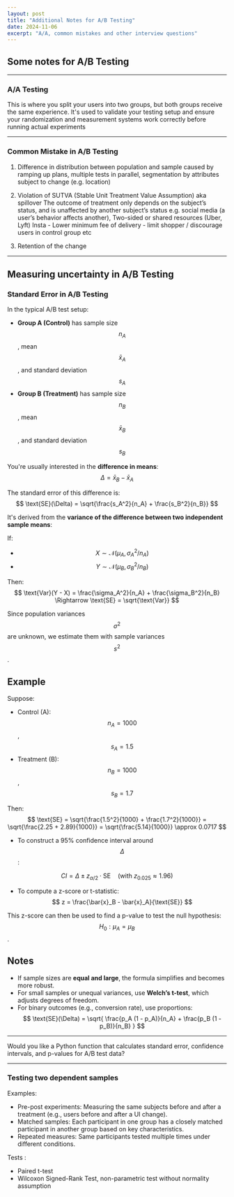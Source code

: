 ```yaml
---
layout: post
title: "Additional Notes for A/B Testing"
date: 2024-11-06
excerpt: "A/A, common mistakes and other interview questions"
---
```


## Some notes for A/B Testing

---

### A/A Testing 

This is where you split your users into two groups, but both groups receive the same experience. 
It's used to validate your testing setup and ensure your randomization and measurement systems work correctly before running actual experiments

---

### Common Mistake in A/B Testing

1. Difference in distribution between population and sample
	caused by ramping up plans, multiple tests in parallel, segmentation by attributes subject to change (e.g. location) 

2. Violation of SUTVA (Stable Unit Treatment Value Assumption) aka spillover 
	The outcome of treatment only depends on the subject’s status, and is unaffected by another subject’s status
		e.g. social media (a user’s behavior affects another), Two-sided or shared resources (Uber, Lyft)
			Insta - Lower minimum fee of delivery - limit shopper / discourage users in control group etc 

3. Retention of the change 

---

## Measuring uncertainty in A/B Testing

### Standard Error in A/B Testing

In the typical A/B test setup:
- **Group A (Control)** has sample size $$n_A$$, mean $$\bar{x}_A$$, and standard deviation $$s_A$$
- **Group B (Treatment)** has sample size $$n_B$$, mean $$\bar{x}_B$$, and standard deviation $$s_B$$

You're usually interested in the **difference in means**:  
$$
\Delta = \bar{x}_B - \bar{x}_A
$$

The standard error of this difference is:  
$$
\text{SE}(\Delta) = \sqrt{\frac{s_A^2}{n_A} + \frac{s_B^2}{n_B}}
$$

It's derived from the **variance of the difference between two independent sample means**:

If:
- $$X \sim \mathcal{N}(\mu_A, \sigma_A^2 / n_A)$$
- $$Y \sim \mathcal{N}(\mu_B, \sigma_B^2 / n_B)$$

Then:
$$
\text{Var}(Y - X) = \frac{\sigma_A^2}{n_A} + \frac{\sigma_B^2}{n_B}
\Rightarrow \text{SE} = \sqrt{\text{Var}}
$$

Since population variances $$\sigma^2$$ are unknown, we estimate them with sample variances $$s^2$$.

## Example

Suppose:
- Control (A): $$n_A = 1000$$, $$s_A = 1.5$$
- Treatment (B): $$n_B = 1000$$, $$s_B = 1.7$$

Then:
$$
\text{SE} = \sqrt{\frac{1.5^2}{1000} + \frac{1.7^2}{1000}} = \sqrt{\frac{2.25 + 2.89}{1000}} = \sqrt{\frac{5.14}{1000}} \approx 0.0717
$$

- To construct a 95% confidence interval around $$\Delta$$:

$$
CI = \Delta \pm z_{\alpha/2} \cdot \text{SE} \quad \text{(with } z_{0.025} \approx 1.96)
$$

- To compute a z-score or t-statistic:
$$
z = \frac{\bar{x}_B - \bar{x}_A}{\text{SE}}
$$

This z-score can then be used to find a p-value to test the null hypothesis: $$H_0: \mu_A = \mu_B$$.

## Notes

- If sample sizes are **equal and large**, the formula simplifies and becomes more robust.
- For small samples or unequal variances, use **Welch’s t-test**, which adjusts degrees of freedom.
- For binary outcomes (e.g., conversion rate), use proportions:
  $$
  \text{SE}(\Delta) = \sqrt{ \frac{p_A (1 - p_A)}{n_A} + \frac{p_B (1 - p_B)}{n_B} }
  $$

---

Would you like a Python function that calculates standard error, confidence intervals, and p-values for A/B test data?

---

### Testing two dependent samples

Examples:  
- Pre-post experiments: Measuring the same subjects before and after a treatment (e.g., users before and after a UI change).  
- Matched samples: Each participant in one group has a closely matched participant in another group based on key characteristics.  
- Repeated measures: Same participants tested multiple times under different conditions.  

Tests :
- Paired t-test  
- Wilcoxon Signed-Rank Test, non-parametric test without normality assumption  
